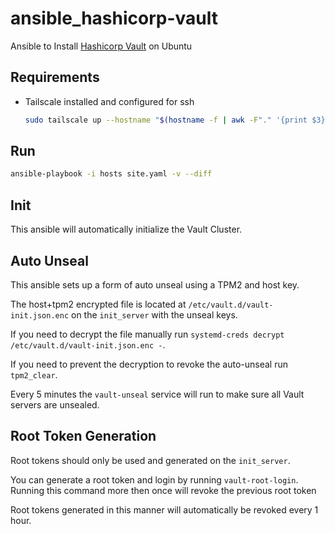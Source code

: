 # ansible_hashicorp-vault
Ansible to Install [Hashicorp Vault](https://www.vaultproject.io/) on Ubuntu

## Requirements

* Tailscale installed and configured for ssh
    ```bash
    sudo tailscale up --hostname "$(hostname -f | awk -F"." '{print $3}')-$(hostname -f | awk -F"." '{print $2}')-$(hostname)" --ssh --advertise-tags "tag:servers,tag:cloud-$(hostname -f | awk -F"." '{print $3}')-region-$(hostname -f | awk -F"." '{print $2}'),tag:hashivault,tag:hvpolicy-default"
    ```

## Run

```bash
ansible-playbook -i hosts site.yaml -v --diff
```

## Init

This ansible will automatically initialize the Vault Cluster.

## Auto Unseal

This ansible sets up a form of auto unseal using a TPM2 and host key.

The host+tpm2 encrypted file is located at `/etc/vault.d/vault-init.json.enc` on the `init_server` with the unseal keys.

If you need to decrypt the file manually run `systemd-creds decrypt /etc/vault.d/vault-init.json.enc -`.

If you need to prevent the decryption to revoke the auto-unseal run `tpm2_clear`.

Every 5 minutes the `vault-unseal` service will run to make sure all Vault servers are unsealed.

## Root Token Generation

Root tokens should only be used and generated on the `init_server`.

You can generate a root token and login by running `vault-root-login`.
Running this command more then once will revoke the previous root token

Root tokens generated in this manner will automatically be revoked every 1 hour.